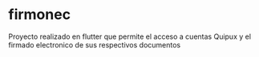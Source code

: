 # firmonec
Proyecto realizado en flutter que permite el acceso a cuentas Quipux y el firmado electronico de sus respectivos documentos
